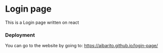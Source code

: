 # Login page

This is a Login page written on react

### Deployment

You can go to the website by going to: https://aibarito.github.io/login-page/
